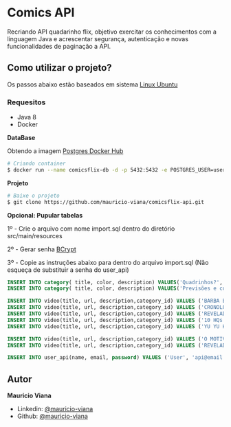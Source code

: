 # Comics API

Recriando API quadarinho flix, objetivo exercitar os conhecimentos com a linguagem Java e acrescentar segurança, autenticação 
e novas funcionalidades de paginação a API.

## Como utilizar o projeto?
Os passos abaixo estão baseados em sistema [Linux Ubuntu](https://ubuntu.com/)

### Requesitos
- Java 8
- Docker

**DataBase**

Obtendo a imagem [Postgres Docker Hub](https://hub.docker.com/_/postgres)

```sh
# Criando container
$ docker run --name comicsflix-db -d -p 5432:5432 -e POSTGRES_USER=user_comicsflix -e POSTGRES_PASSWORD=password_comicsflix -e POSTGRES_DB=comicsflix postgres
```

**Projeto**

```sh
# Baixe o projeto
$ git clone https://github.com/mauricio-viana/comicsflix-api.git
```

**Opcional: Pupular tabelas**

1º - Crie o arquivo com nome import.sql dentro do diretório src/main/resources

2º - Gerar senha [BCrypt](https://passwordhashing.com/BCrypt)

3º - Copie as instruções abaixo para dentro do arquivo import.sql (Não esqueça de substituir a senha do user_api)

```sql
INSERT INTO category( title, color, description) VALUES('Quadrinhos?','#6BD1FF','Conteúdos sobre os quadrinhos');
INSERT INTO category( title, color, description) VALUES('Previsões e curiosidades','#1548a9','Youtubers com teorias sobre os destinos dos animes e desvendando mistérios.');

INSERT INTO video(title, url, description,category_id) VALUES ('BARBA BRANCA: O PIRATA QUE MORREU DE PÉ','https://www.youtube.com/watch?v=SvJcHB5R-Dg','',1);
INSERT INTO video(title, url, description,category_id) VALUES ('CRONOLOGIA: X-MEN - GUIA DE LEITURA','https://www.youtube.com/watch?v=jBWORLynLv8','',1);
INSERT INTO video(title, url, description,category_id) VALUES ('REVELADO! O ORIGEM DOS TITÃS: NÃO ERA O QUE VOCÊ PENSAVA','https://www.youtube.com/watch?v=UjCxp1Zbsro','',1);
INSERT INTO video(title, url, description,category_id) VALUES ('10 HQs PARA COMEÇAR A LER MARVEL','https://www.youtube.com/watch?v=1Hfv2BgBVLY','',1);
INSERT INTO video(title, url, description,category_id) VALUES ('YU YU HAKUSHO: DIFERENÇAS MANGÁ VS ANIME ► CURIOSIDADES!','https://www.youtube.com/watch?v=8Vqe6BhnSfc','',1);

INSERT INTO video(title, url, description,category_id) VALUES ('O MOTIVO DE RAYLEIGH E ODEN NÃO CONTAREM AO MUNDO SOBRE O SÉCULO PERDIDO-IM HAKUBA E MIHAWK','https://www.youtube.com/watch?v=RlppdidjcCg','',2);
INSERT INTO video(title, url, description,category_id) VALUES ('REVELADO QUEM É O PAI DE ZORO E A MORTE DE UM CHAPÉU DE PALHA CONFIRMADA? ONE PIECE','https://www.youtube.com/watch?v=cQBwvjatvjA','',2);

INSERT INTO user_api(name, email, password) VALUES ('User', 'api@email.com', 'COLE AQUI SUA SENHA'); 
```

## Autor

**Mauricio Viana**

- Linkedin: [@mauricio-viana](https://www.linkedin.com/in/mauricio-viana)
- Github: [@mauricio-viana](https://github.com/mauricio-viana)